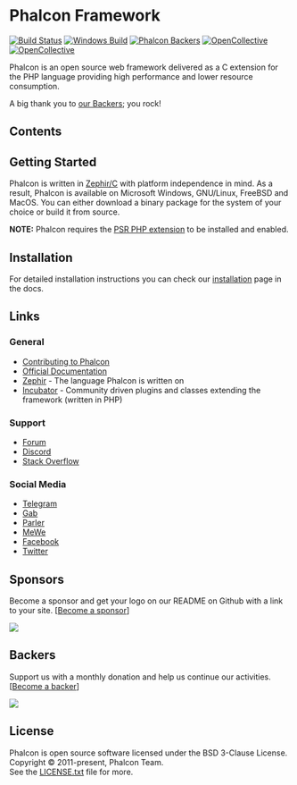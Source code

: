 # Phalcon Framework

[![Build Status](https://travis-ci.org/phalcon/cphalcon.svg?branch=master)](https://travis-ci.org/phalcon/cphalcon)
[![Windows Build](https://ci.appveyor.com/api/projects/status/wkws3mgxaoy0u9a6/branch/master?svg=true)](https://ci.appveyor.com/project/sergeyklay/cphalcon/branch/master)
[![Phalcon Backers](https://img.shields.io/badge/phalcon-backers-99ddc0.svg)](https://github.com/phalcon/cphalcon/blob/master/BACKERS.md)
[![OpenCollective](https://opencollective.com/phalcon/backers/badge.svg)](#backers)
[![OpenCollective](https://opencollective.com/phalcon/sponsors/badge.svg)](#sponsors)

Phalcon is an open source web framework delivered as a C extension for the PHP language providing high performance and lower resource consumption.

A big thank you to [our Backers](https://github.com/phalcon/cphalcon/blob/master/BACKERS.md); you rock!

## Contents

## Getting Started

Phalcon is written in [Zephir/C](https://zephir-lang.com/) with platform independence in mind.
As a result, Phalcon is available on Microsoft Windows, GNU/Linux, FreeBSD and MacOS.
You can either download a binary package for the system of your choice or build it from source.

**NOTE:** Phalcon requires the [PSR PHP extension](https://github.com/jbboehr/php-psr) to be installed and enabled.

## Installation

For detailed installation instructions you can check our [installation](https://docs.phalconphp.com/4.0/en/installation) page in the docs.

## Links

### General
* [Contributing to Phalcon](CONTRIBUTING.md) 
* [Official Documentation](https://docs.phalconphp.com/)
* [Zephir](https://zephir-lang.com/) - The language Phalcon is written on
* [Incubator](https://phalcon.link/incubator) - Community driven plugins and classes extending the framework (written in PHP)

### Support
* [Forum](https://phalcon.link/forum)
* [Discord](https://phalcon.link/discord)
* [Stack Overflow](https://phalcon.link/so)

### Social Media
* [Telegram](https://phalcon.link/telegram)
* [Gab](https://phalcon.link/gab)
* [Parler](https://phalcon.link/parler)
* [MeWe](https://phalcon.link/mewe)
* [Facebook](https://phalcon.link/fb)
* [Twitter](https://phalcon.link/t)


## Sponsors

Become a sponsor and get your logo on our README on Github with a link to your site. [[Become a sponsor](https://opencollective.com/phalcon#sponsor)]

<a href="https://opencollective.com/phalcon/#contributors">
<img src="https://opencollective.com/phalcon/tiers/sponsors.svg?avatarHeight=48&width=800">
</a>

## Backers

Support us with a monthly donation and help us continue our activities. [[Become a backer](https://opencollective.com/phalcon#backer)]

<a href="https://opencollective.com/phalcon/#contributors">
<img src="https://opencollective.com/phalcon/tiers/backers.svg?avatarHeight=48&width=800&height=200">
</a>

## License

Phalcon is open source software licensed under the BSD 3-Clause License.
Copyright © 2011-present, Phalcon Team.<br>
See the [LICENSE.txt](https://github.com/phalcon/cphalcon/blob/master/LICENSE.txt) file for more.
